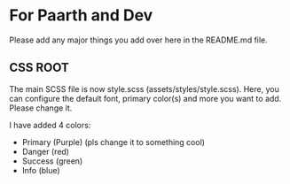 # For Paarth and Dev

Please add any major things you add over here in the README.md file.

## CSS ROOT

The main SCSS file is now style.scss (assets/styles/style.scss). Here, you can configure the default font, primary color(s) and more you want to add. Please change it.

I have added 4 colors:

- Primary (Purple) (pls change it to something cool)
- Danger (red)
- Success (green)
- Info (blue)
